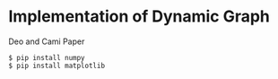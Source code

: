 # Implementation of Dynamic Graph
Deo and Cami Paper
```
$ pip install numpy
$ pip install matplotlib
```
